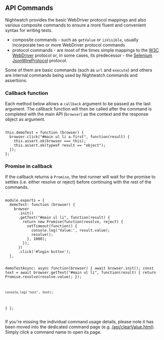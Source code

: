 ## API Commands

Nightwatch provides the basic WebDriver protocol mappings and also various composite commands to ensure a more fluent and convenient syntax for writing tests.

- composite commands - such as `getValue` or `isVisible`, usually incorporate two or more WebDriver protocol commands
- protocol commands - are most of the times simple mappings to the <a href="https://www.w3.org/TR/webdriver/" target="_blank">W3C WebDriver</a> protocol or, in some cases, its predecessor - the <a href="https://github.com/SeleniumHQ/selenium/wiki/JsonWireProtocol" target="_blank">Selenium JsonWireProtocol</a> protocol.

Some of them are basic commands (such as `url` and `execute`) and others are internal commands being used by Nightwatch commands and assertions.

### Callback function
Each method below allows a `callback` argument to be passed as the last argument. The callback function will then be called after the command is completed with the main API (`browser`) as the context and the response object as argument.

<div class="sample-test"><pre data-language="javascript"><code class="language-javascript">
this.demoTest = function (browser) {
  browser.click("#main ul li a.first", function(result) {
    this.assert.ok(browser === this);
    this.assert.ok(typeof result == "object");
  });
};</code></pre></div>

### Promise in callback
If the callback returns a `Promise`, the test runner will wait for the promise to settles (i.e. either resolve or reject) before continuing with the rest of the commands.
<div class="sample-test"><pre data-language="javascript"><code class="language-javascript">
module.exports = {
  demoTest: function (browser) {
    browser
      .init()
      .getText("#main ul li", function(result) {
        return new Promise(function(resolve, reject) {
          setTimeout(function() {
            console.log('Value:', result.value);
            resolve();
          }, 1000);
        });
      })
      .click('#login button');
  },
  
  demoTestAsync: async function(browser) {
    await browser.init();
    const text = await browser.getText("#main ul li", function(result) {
      return Promise.resolve(resolve.value);
    });              
    
    console.log('text', text);
  }
};</code></pre></div>

<p class="alert alert-warning">
If you're missing the individual command usage details, please note it has been moved into the dedicated command page (e.g. <a href="/api/clearValue.html">/api/clearValue.html</a>).
Simply click a command name to open its page.
</p>
